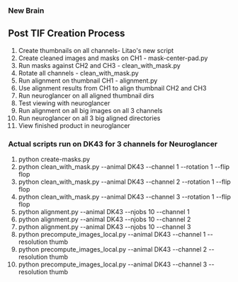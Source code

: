 ### New Brain
## Post TIF Creation Process
1. Create thumbnails on all channels- Litao's new script
1. Create cleaned images and masks on CH1 - mask-center-pad.py
1. Run masks against CH2 and CH3 - clean_with_mask.py
1. Rotate all channels - clean_with_mask.py
1. Run alignment on thumbnail CH1 - alignment.py
1. Use alignment results from CH1 to align thumbnail CH2 and CH3
1. Run neuroglancer on all aligned thumbnail dirs
1. Test viewing with neuroglancer
1. Run alignment on all big images on all 3 channels
1. Run neuroglancer on all 3 big aligned directories
1. View finished product in neuroglancer

### Actual scripts run on DK43 for 3 channels for Neuroglancer

1. python create-masks.py 
1. python clean_with_mask.py --animal DK43 --channel 1 --rotation 1 --flip flop
1. python clean_with_mask.py --animal DK43 --channel 2 --rotation 1 --flip flop
1. python clean_with_mask.py --animal DK43 --channel 3 --rotation 1 --flip flop
1. python alignment.py --animal DK43 --njobs 10 --channel 1
1. python alignment.py --animal DK43 --njobs 10 --channel 2
1. python alignment.py --animal DK43 --njobs 10 --channel 3
1. python precompute_images_local.py --animal DK43 --channel 1 --resolution thumb
1. python precompute_images_local.py --animal DK43 --channel 2 --resolution thumb
1. python precompute_images_local.py --animal DK43 --channel 3 --resolution thumb
